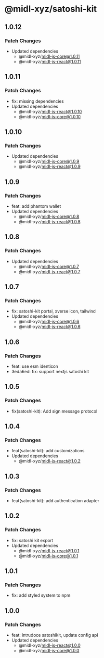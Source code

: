 # @midl-xyz/satoshi-kit

## 1.0.12

### Patch Changes

- Updated dependencies
  - @midl-xyz/midl-js-core@1.0.11
  - @midl-xyz/midl-js-react@1.0.11

## 1.0.11

### Patch Changes

- fix: missing dependencies
- Updated dependencies
  - @midl-xyz/midl-js-react@1.0.10
  - @midl-xyz/midl-js-core@1.0.10

## 1.0.10

### Patch Changes

- Updated dependencies
  - @midl-xyz/midl-js-core@1.0.9
  - @midl-xyz/midl-js-react@1.0.9

## 1.0.9

### Patch Changes

- feat: add phantom wallet
- Updated dependencies
  - @midl-xyz/midl-js-core@1.0.8
  - @midl-xyz/midl-js-react@1.0.8

## 1.0.8

### Patch Changes

- Updated dependencies
  - @midl-xyz/midl-js-core@1.0.7
  - @midl-xyz/midl-js-react@1.0.7

## 1.0.7

### Patch Changes

- fix: satoshi-kit portal, xverse icon, tailwind
- Updated dependencies
  - @midl-xyz/midl-js-core@1.0.6
  - @midl-xyz/midl-js-react@1.0.6

## 1.0.6

### Patch Changes

- feat: use esm identicon
- 3eda6ed: fix: support nextjs satoshi kit

## 1.0.5

### Patch Changes

- fix(satoshi-kit): Add sign message protocol

## 1.0.4

### Patch Changes

- feat(satoshi-kit): add customizations
- Updated dependencies
  - @midl-xyz/midl-js-react@1.0.2

## 1.0.3

### Patch Changes

- feat(satoshi-kit): add authentication adapter

## 1.0.2

### Patch Changes

- fix: satoshi kit export
- Updated dependencies
  - @midl-xyz/midl-js-react@1.0.1
  - @midl-xyz/midl-js-core@1.0.1

## 1.0.1

### Patch Changes

- fix: add styled system to npm

## 1.0.0

### Patch Changes

- feat: intrudoce satoshikit, update config api
- Updated dependencies
  - @midl-xyz/midl-js-react@1.0.0
  - @midl-xyz/midl-js-core@1.0.0
